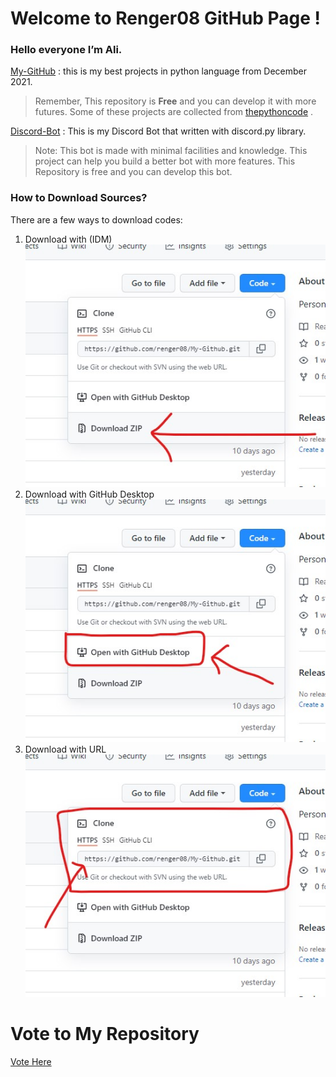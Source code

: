 # Welcome to Renger08 GitHub Page !

### Hello everyone I’m Ali. 
[My-GitHub](https://github.com/renger08/My-Github) : this is my best projects in python language from December 2021.

>Remember, 
This repository is **Free** and you can develop it with more futures. Some of these projects are collected from [thepythoncode](https://www.thepythoncode.com) .


[Discord-Bot](https://github.com/renger08/Discord-Bot) : This is my Discord Bot that written with discord.py library.

> Note:
This bot is made with minimal facilities and knowledge. This project can help you build a better bot with more features. This Repository is free and you can develop this bot.

### How to Download Sources?

There are a few ways to download codes:
1. Download with (IDM)
![this is a image](/assets/images/image1.jpg)
2. Download with GitHub Desktop
![this is a image](/assets/images/image2.jpg)
3. Download with URL
![this is a image](/assets/images/image3.jpg)

# Vote to My Repository

[Vote Here](https://take.quiz-maker.com/poll4249848x4D00B105-134)
